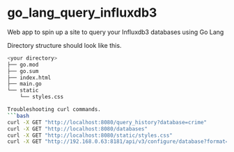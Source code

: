 # go_lang_query_influxdb3
Web app to spin up a site to query your Influxdb3 databases using Go Lang

Directory structure should look like this. 

```bash
<your directory>
├── go.mod
├── go.sum
├── index.html
├── main.go
└── static
    └── styles.css

Troubleshooting curl commands.
```bash
curl -X GET "http://localhost:8080/query_history?database=crime"
curl -X GET "http://localhost:8080/databases"
curl -X GET "http://localhost:8080/static/styles.css"
curl -X GET "http://192.168.0.63:8181/api/v3/configure/database?format=json" -H "Authorization: Bearer $TOKEN"


